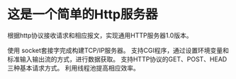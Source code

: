# 这是一个简单的Http服务器
  根据http协议接收请求和相应报文，实现通用HTTP服务器1.0版本。

  使用 socket套接字完成构建TCP/IP服务器。
  支持CGI程序，通过设置环境变量和标准输入输出流的方式，进行数据获取。
  支持HTTP协议的GET、POST、HEAD三种基本请求方式。
  利用线程池提高相应效率。
